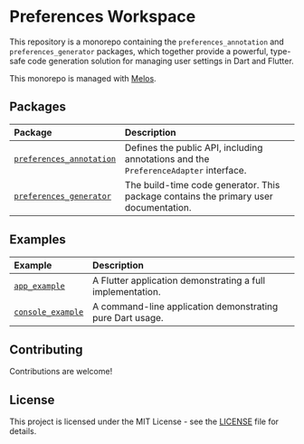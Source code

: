 # Preferences Workspace

This repository is a monorepo containing the `preferences_annotation` and `preferences_generator`
packages, which together provide a powerful, type-safe code generation solution for managing user
settings in Dart and Flutter.

This monorepo is managed with [Melos](https://melos.invertase.dev).

## Packages

| Package                                                       | Description                                                                          |
|:--------------------------------------------------------------|:-------------------------------------------------------------------------------------|
| [`preferences_annotation`](./packages/preferences_annotation) | Defines the public API, including annotations and the `PreferenceAdapter` interface. |
| [`preferences_generator`](./packages/preferences_generator)   | The build-time code generator. This package contains the primary user documentation. |

## Examples

| Example                                         | Description                                                |
|:------------------------------------------------|:-----------------------------------------------------------|
| [`app_example`](./examples/app_example)         | A Flutter application demonstrating a full implementation. |
| [`console_example`](./examples/console_example) | A command-line application demonstrating pure Dart usage.  |

## Contributing

Contributions are welcome!

## License

This project is licensed under the MIT License - see the [LICENSE](LICENSE) file for details.